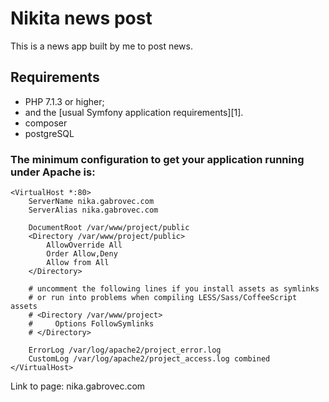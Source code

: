 Nikita news post
========================

This is a news app built by me to post news.

Requirements
------------

  * PHP 7.1.3 or higher;
  * and the [usual Symfony application requirements][1].
  * composer
  * postgreSQL
  
  ### The minimum configuration to get your application running under Apache is:
  
  ```
  <VirtualHost *:80>
      ServerName nika.gabrovec.com
      ServerAlias nika.gabrovec.com

      DocumentRoot /var/www/project/public
      <Directory /var/www/project/public>
          AllowOverride All
          Order Allow,Deny
          Allow from All
      </Directory>

      # uncomment the following lines if you install assets as symlinks
      # or run into problems when compiling LESS/Sass/CoffeeScript assets
      # <Directory /var/www/project>
      #     Options FollowSymlinks
      # </Directory>

      ErrorLog /var/log/apache2/project_error.log
      CustomLog /var/log/apache2/project_access.log combined
  </VirtualHost>
  ```
  
  Link to page: nika.gabrovec.com
  
  
  


